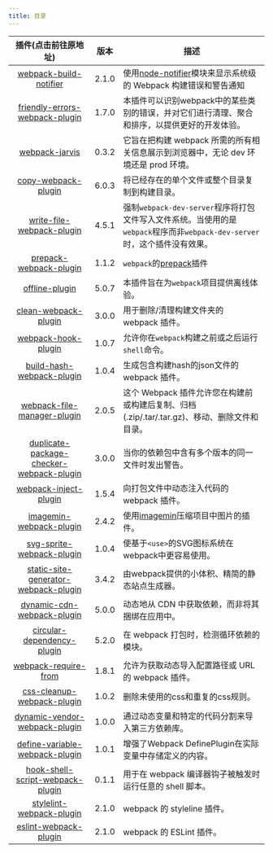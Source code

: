 ```yaml
---
title: 目录
---
```


[imagemin]:https://github.com/imagemin/imagemin
[node-notifier]:https://github.com/mikaelbr/node-notifier
[webpack-build-notifier]:https://github.com/RoccoC/webpack-build-notifier#readme
[friendly-errors-webpack-plugin]:https://github.com/geowarin/friendly-errors-webpack-plugin
[webpack-jarvis]:https://github.com/zouhir/jarvis
[copy-webpack-plugin]:https://github.com/webpack-contrib/copy-webpack-plugin
[write-file-webpack-plugin]:https://github.com/gajus/write-file-webpack-plugin
[prepack-webpack-plugin]:https://github.com/gajus/prepack-webpack-plugin
[offline-plugin]:https://github.com/NekR/offline-plugin
[clean-webpack-plugin]:https://github.com/johnagan/clean-webpack-plugin
[webpack-hook-plugin]:https://github.com/tienne/webpack-hook-plugin
[build-hash-webpack-plugin]:https://github.com/Cosium/build-hash-webpack-plugin
[webpack-file-manager-plugin]:https://github.com/gregnb/filemanager-webpack-plugin
[duplicate-package-checker-webpack-plugin]:https://github.com/darrenscerri/duplicate-package-checker-webpack-plugin
[webpack-inject-plugin]:https://github.com/adierkens/webpack-inject-plugin
[imagemin-webpack-plugin]:https://github.com/Klathmon/imagemin-webpack-plugin
[svg-sprite-webpack-plugin]:https://github.com/TodayTix/svg-sprite-webpack-plugin
[static-site-generator-webpack-plugin]:https://github.com/markdalgleish/static-site-generator-webpack-plugin 
[dynamic-cdn-webpack-plugin]:https://github.com/mastilver/dynamic-cdn-webpack-plugin
[circular-dependency-plugin]:https://github.com/aackerman/circular-dependency-plugin
[webpack-require-from]:https://github.com/agoldis/webpack-require-from
[css-cleanup-webpack-plugin]:https://github.com/do-web/css-cleanup-webpack-plugin
[dynamic-vendor-webpack-plugin]:https://github.com/lsagetlethias/dynamic-vendor-webpack-plugin
[define-variable-webpack-plugin]:https://github.com/lsagetlethias/define-variable-webpack-plugin
[hook-shell-script-webpack-plugin]:https://github.com/drewloomer/hook-shell-script-webpack-plugin
[stylelint-webpack-plugin]:https://github.com/webpack-contrib/stylelint-webpack-plugin
[eslint-webpack-plugin]:https://github.com/webpack-contrib/eslint-webpack-plugin


| 插件(点击前往原地址) | 版本 | 描述 |
|:---:| --- | --- |
| [webpack-build-notifier][webpack-build-notifier] | 2.1.0 | 使用[node-notifier][node-notifier]模块来显示系统级的 Webpack 构建错误和警告通知 |
| [friendly-errors-webpack-plugin][friendly-errors-webpack-plugin]| 1.7.0 | 本插件可以识别webpack中的某些类别的错误，并对它们进行清理、聚合和排序，以提供更好的开发体验。 |
| [webpack-jarvis][webpack-jarvis]| 0.3.2 | 它旨在把构建 webpack 所需的所有相关信息展示到浏览器中，无论 dev 环境还是 prod 环境。 |
| [copy-webpack-plugin][copy-webpack-plugin] | 6.0.3 | 将已经存在的单个文件或整个目录复制到构建目录。 |
| [write-file-webpack-plugin][write-file-webpack-plugin] | 4.5.1 | 强制`webpack-dev-server`程序将打包文件写入文件系统。当使用的是`webpack`程序而非`webpack-dev-server`时，这个插件没有效果。|
| [prepack-webpack-plugin][prepack-webpack-plugin] | 1.1.2 | `webpack`的[prepack](https://prepack.io/)插件 |
| [offline-plugin][offline-plugin] | 5.0.7 | 本插件旨在为`webpack`项目提供离线体验。 |
| [clean-webpack-plugin][clean-webpack-plugin] | 3.0.0 | 用于删除/清理构建文件夹的 webpack 插件。|
| [webpack-hook-plugin][webpack-hook-plugin] | 1.0.7 | 允许你在`webpack`构建之前或之后运行`shell`命令。 |
| [build-hash-webpack-plugin][build-hash-webpack-plugin] | 1.0.4 | 生成包含构建hash的json文件的 webpack 插件。|
| [webpack-file-manager-plugin][webpack-file-manager-plugin] | 2.0.5 | 这个 Webpack 插件允许您在构建前或构建后复制、归档(.zip/.tar/.tar.gz)、移动、删除文件和目录。|
| [duplicate-package-checker-webpack-plugin][duplicate-package-checker-webpack-plugin] | 3.0.0 | 当你的依赖包中含有多个版本的同一文件时发出警告。|
| [webpack-inject-plugin][webpack-inject-plugin] | 1.5.4 | 向打包文件中动态注入代码的 webpack 插件。 |
| [imagemin-webpack-plugin][imagemin-webpack-plugin] | 2.4.2 | 使用[imagemin][imagemin]压缩项目中图片的插件。 |
| [svg-sprite-webpack-plugin][svg-sprite-webpack-plugin] | 1.0.4 | 使基于`<use>`的SVG图标系统在webpack中更容易使用。|
| [static-site-generator-webpack-plugin][static-site-generator-webpack-plugin] | 3.4.2 | 由webpack提供的小体积、精简的静态站点生成器。 |
| [dynamic-cdn-webpack-plugin][dynamic-cdn-webpack-plugin] | 5.0.0 | 动态地从 CDN 中获取依赖，而非将其捆绑在应用中。  |
| [circular-dependency-plugin][circular-dependency-plugin] | 5.2.0 | 在 webpack 打包时，检测循环依赖的模块。 |
| [webpack-require-from][webpack-require-from] | 1.8.1 | 允许为获取动态导入配置路径或 URL 的 webpack 插件。 |
| [css-cleanup-webpack-plugin][css-cleanup-webpack-plugin] | 1.0.2 | 删除未使用的css和重复的css规则。 |
| [dynamic-vendor-webpack-plugin][dynamic-vendor-webpack-plugin] | 1.0.0 | 通过动态变量和特定的代码分割来导入第三方依赖库。|
| [define-variable-webpack-plugin][define-variable-webpack-plugin] | 1.0.1 | 增强了Webpack DefinePlugin在实际变量中存储定义的内容。 |
| [hook-shell-script-webpack-plugin][hook-shell-script-webpack-plugin] | 0.1.1 | 用于在 webpack 编译器钩子被触发时运行任意的 shell 脚本。|
| [stylelint-webpack-plugin][stylelint-webpack-plugin] | 2.1.0 | webpack 的 styleline 插件。|
| [eslint-webpack-plugin][eslint-webpack-plugin] | 2.1.0 | webpack 的 ESLint 插件。|














